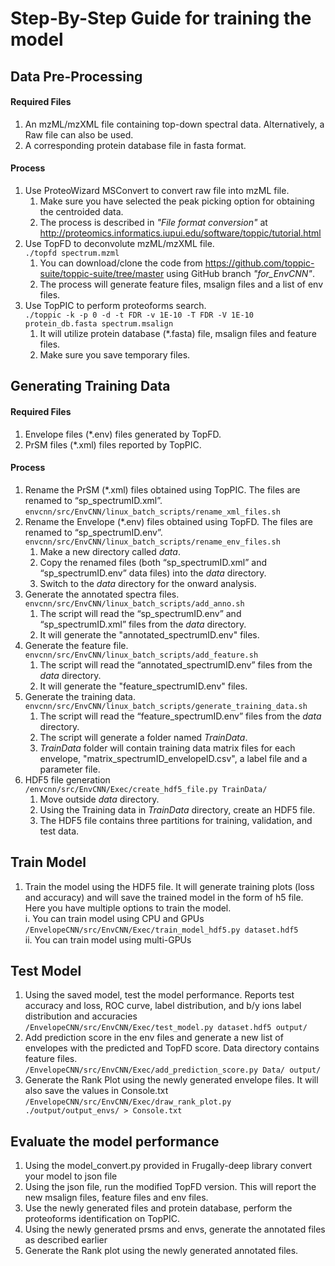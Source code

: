 # Step-By-Step Guide for training the model
## Data Pre-Processing ##
#### Required Files ####
1.	An mzML/mzXML file containing top-down spectral data. Alternatively, a Raw file can also be used.
2.	A corresponding protein database file in fasta format.  
#### Process ####
1.	Use ProteoWizard MSConvert to convert raw file into mzML file. 
    1.	Make sure you have selected the peak picking option for obtaining the centroided data. 
    2.	The process is described in *"File format conversion"* at http://proteomics.informatics.iupui.edu/software/toppic/tutorial.html 
2.	Use TopFD to deconvolute mzML/mzXML file.  
```./topfd spectrum.mzml```
    1.	You can download/clone the code from https://github.com/toppic-suite/toppic-suite/tree/master using GitHub branch *"for_EnvCNN"*.
    2.  The process will generate feature files, msalign files and a list of env files.
3.	Use TopPIC to perform proteoforms search.  
```./toppic -k -p 0 -d -t FDR -v 1E-10 -T FDR -V 1E-10 protein_db.fasta spectrum.msalign```
    1.  It will utilize protein database (*.fasta) file, msalign files and feature files.
    2.  Make sure you save temporary files.  

## Generating Training Data ##
#### Required Files ####
1.	Envelope files (*.env) files generated by TopFD.
2.	PrSM files (*.xml) files reported by TopPIC.  
#### Process ####
1.	Rename the PrSM (*.xml) files obtained using TopPIC. The files are renamed to “sp_spectrumID.xml”.  
```envcnn/src/EnvCNN/linux_batch_scripts/rename_xml_files.sh```
2.	Rename the Envelope (*.env) files obtained using TopFD. The files are renamed to “sp_spectrumID.env”.  
```envcnn/src/EnvCNN/linux_batch_scripts/rename_env_files.sh```
    1.  Make a new directory called *data*.
    2.  Copy the renamed files (both “sp_spectrumID.xml” and “sp_spectrumID.env” data files) into the *data* directory. 
    2.  Switch to the *data* directory for the onward analysis.
3.	Generate the annotated spectra files.  
```envcnn/src/EnvCNN/linux_batch_scripts/add_anno.sh```
    1.  The script will read the “sp_spectrumID.env” and “sp_spectrumID.xml” files from the *data* directory.
    2.  It will generate the "annotated_spectrumID.env" files.
4.	Generate the feature file.  
```envcnn/src/EnvCNN/linux_batch_scripts/add_feature.sh```
    1.  The script will read the “annotated_spectrumID.env” files from the *data* directory.
    2.  It will generate the "feature_spectrumID.env" files.
5.	Generate the training data.   
```envcnn/src/EnvCNN/linux_batch_scripts/generate_training_data.sh```
    1.  The script will read the “feature_spectrumID.env” files from the *data* directory.
    2.  The script will generate a folder named *TrainData*.
    3.  *TrainData* folder will contain training data matrix files for each envelope, "matrix_spectrumID_envelopeID.csv", a label file and a parameter file.
6.	HDF5 file generation  
```/envcnn/src/EnvCNN/Exec/create_hdf5_file.py TrainData/```
    1.  Move outside *data* directory.
    2.  Using the Training data in *TrainData* directory, create an HDF5 file.
    3.  The HDF5 file contains three partitions for training, validation, and test data.

## Train Model
1.	Train the model using the HDF5 file. It will generate training plots (loss and accuracy) and will save the trained model in the form of h5 file. Here you have multiple options to train the model. <br/>
i.	You can train model using CPU and GPUs <br/>
```/EnvelopeCNN/src/EnvCNN/Exec/train_model_hdf5.py dataset.hdf5```<br/>
ii.	You can train model using multi-GPUs <br/>

## Test Model
1.	Using the saved model, test the model performance. Reports test accuracy and loss, ROC curve, label distribution, and b/y ions label distribution and accuracies<br/>
```/EnvelopeCNN/src/EnvCNN/Exec/test_model.py dataset.hdf5 output/```<br/>
2.	Add prediction score in the env files and generate a new list of envelopes with the predicted and TopFD score. Data directory contains feature files. <br/>
```/EnvelopeCNN/src/EnvCNN/Exec/add_prediction_score.py Data/ output/```<br/>
3.	Generate the Rank Plot using the newly generated envelope files. It will also save the values in Console.txt<br/>
```/EnvelopeCNN/src/EnvCNN/Exec/draw_rank_plot.py ./output/output_envs/ > Console.txt```<br/>

## Evaluate the model performance
1.	Using the model_convert.py provided in Frugally-deep library convert your model to json file
2.	Using the json file, run the modified TopFD version. This will report the new msalign files, feature files and env files.
3.	Use the newly generated files and protein database, perform the proteoforms identification on TopPIC. 
4.	Using the newly generated prsms and envs, generate the annotated files as described earlier
5.	Generate the Rank plot using the newly generated annotated files. 
